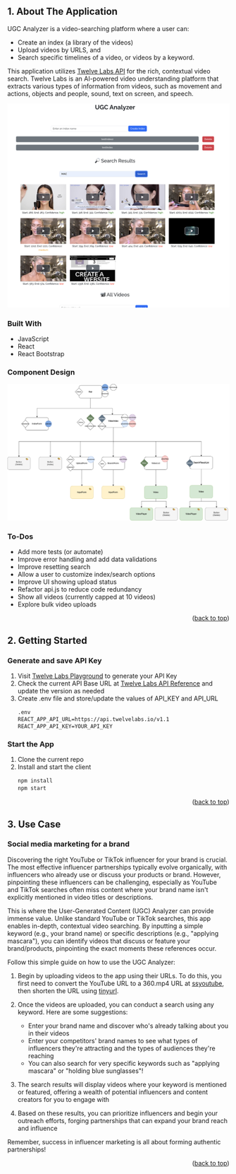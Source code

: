 <a id="readme-top"></a>

## 1. About The Application

UGC Analyzer is a video-searching platform where a user can:

- Create an index (a library of the videos)
- Upload videos by URLS, and
- Search specific timelines of a video, or videos by a keyword.

This application utilizes [Twelve Labs API](https://docs.twelvelabs.io/docs) for the rich, contextual video search. Twelve Labs is an AI-powered video understanding platform that extracts various types of information from videos, such as movement and actions, objects and people, sound, text on screen, and speech.

![Product Name Screen Shot][product-screenshot]

### Built With

- JavaScript
- React
- React Bootstrap

### Component Design

![Component Design Screen Shot][component-design]

### To-Dos

- Add more tests (or automate)
- Improve error handling and add data validations
- Improve resetting search
- Allow a user to customize index/search options
- Improve UI showing upload status
- Refactor api.js to reduce code redundancy
- Show all videos (currently capped at 10 videos)
- Explore bulk video uploads

<p align="right">(<a href="#readme-top">back to top</a>)</p>

## 2. Getting Started

### Generate and save API Key

1. Visit [Twelve Labs Playground](https://playground.twelvelabs.io/) to generate your API Key
2. Check the current API Base URL at [Twelve Labs API Reference](https://docs.twelvelabs.io/reference/api-reference) and update the version as needed
3. Create .env file and store/update the values of API_KEY and API_URL
   ```
   .env
   REACT_APP_API_URL=https://api.twelvelabs.io/v1.1
   REACT_APP_API_KEY=YOUR_API_KEY
   ```

### Start the App

1. Clone the current repo
2. Install and start the client
   ```sh
   npm install
   npm start
   ```

<p align="right">(<a href="#readme-top">back to top</a>)</p>

## 3. Use Case

### Social media marketing for a brand

Discovering the right YouTube or TikTok influencer for your brand is crucial. The most effective influencer partnerships typically evolve organically, with influencers who already use or discuss your products or brand. However, pinpointing these influencers can be challenging, especially as YouTube and TikTok searches often miss content where your brand name isn't explicitly mentioned in video titles or descriptions.

This is where the User-Generated Content (UGC) Analyzer can provide immense value. Unlike standard YouTube or TikTok searches, this app enables in-depth, contextual video searching. By inputting a simple keyword (e.g., your brand name) or specific descriptions (e.g., "applying mascara"), you can identify videos that discuss or feature your brand/products, pinpointing the exact moments these references occur.

Follow this simple guide on how to use the UGC Analyzer:

1. Begin by uploading videos to the app using their URLs. To do this, you first need to convert the YouTube URL to a 360.mp4 URL at [ssyoutube](https://ssyoutube.com/en718gk/), then shorten the URL using [tinyurl](https://tinyurl.com/app).

2. Once the videos are uploaded, you can conduct a search using any keyword. Here are some suggestions:

   - Enter your brand name and discover who's already talking about you in their videos
   - Enter your competitors' brand names to see what types of influencers they're attracting and the types of audiences they're reaching
   - You can also search for very specific keywords such as "applying mascara" or "holding blue sunglasses"!

3. The search results will display videos where your keyword is mentioned or featured, offering a wealth of potential influencers and content creators for you to engage with

4. Based on these results, you can prioritize influencers and begin your outreach efforts, forging partnerships that can expand your brand reach and influence

Remember, success in influencer marketing is all about forming authentic partnerships!

<p align="right">(<a href="#readme-top">back to top</a>)</p>

[product-screenshot]: public/screenshot.png
[component-design]: public/component%20Design_UGC.png
